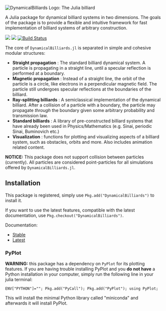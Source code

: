 ![DynamicalBilliards Logo: The Julia billiard](http://i.imgur.com/NKgzYrt.gif)

A Julia package for dynamical billiard systems in two dimensions.
The goals of the package is to provide a flexible and intuitive framework for fast implementation of billiard systems of arbitrary construction. 

[![](https://img.shields.io/badge/docs-stable-blue.svg)](https://Datseris.github.io/DynamicalBilliards.jl/stable)
[![](https://img.shields.io/badge/docs-latest-blue.svg)](https://Datseris.github.io/DynamicalBilliards.jl/latest)
[![Build Status](https://travis-ci.org/Datseris/DynamicalBilliards.jl.svg?branch=master)](https://travis-ci.org/Datseris/DynamicalBilliards.jl)


The core of `DynamicalBilliards.jl` is separated in simple and cohesive modular structures:
* **Straight propagation** : The standard billiard dynamical system. A particle is propagating in a straight line, until a specular reflection is performed at a boundary.
* **Magnetic propagation** : Instead of a straight line, the orbit of the particle is a circle, like electrons in a perpendicular magnetic field. The particle still undergoes specular reflections at the boundaries of the billiard.
* **Ray-splitting billiards** : A semiclassical implementation of the dynamical billiard. After a collision of a particle with a boundary, the particle may propagate *through* the boundary given some arbitrary probability and transmission law.
* **Standard billiards** : A library of pre-constructed billiard systems that have already been used in Physics/Mathematics (e.g. Sinai, periodic Sinai, Buminovich etc.)
* **Visualization** : functions for plotting and visualizing aspects of a billiard system, such as obstacles, orbits and more. Also includes animation related content.

**NOTICE:** This package does not support collision between particles (currently). All particles are considered point-particles for all simulations offered by `DynamicalBilliards.jl`.

## Installation
This package is registered, simply use `Pkg.add("DynamicalBilliards")` to install it. 

If you want to use the latest features, compatible with the latest documentation, use `Pkg.checkout("DynamicalBilliards")`.

Documentation:
* [Stable](https://Datseris.github.io/DynamicalBilliards.jl/stable)
* [Latest](https://Datseris.github.io/DynamicalBilliards.jl/latest)


### PyPlot
**WARNING:** this package has a dependency on `PyPlot` for its plotting features. If you are having trouble installing PyPlot and you **do not have** a Python installation in your computer, simply run the following line in your julia terminal:

`ENV["PYTHON"]=""; Pkg.add("PyCall"); Pkg.add("PyPlot"); using PyPlot;`

This will install the minimal Python library called "miniconda" and afterwards it will install PyPlot.

